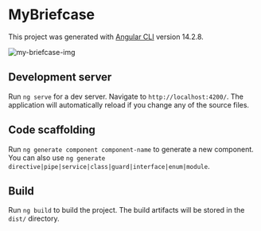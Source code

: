 # MyBriefcase

This project was generated with [Angular CLI](https://github.com/angular/angular-cli) version 14.2.8.

![my-briefcase-img](https://hackmd.io/_uploads/ryzM052E2.jpg)

## Development server

Run `ng serve` for a dev server. Navigate to `http://localhost:4200/`. The application will automatically reload if you change any of the source files.

## Code scaffolding

Run `ng generate component component-name` to generate a new component. You can also use `ng generate directive|pipe|service|class|guard|interface|enum|module`.

## Build

Run `ng build` to build the project. The build artifacts will be stored in the `dist/` directory.

